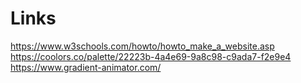 # Links 
https://www.w3schools.com/howto/howto_make_a_website.asp
https://coolors.co/palette/22223b-4a4e69-9a8c98-c9ada7-f2e9e4
https://www.gradient-animator.com/


